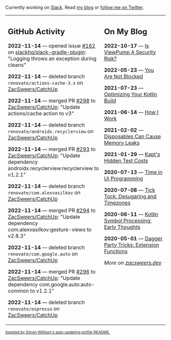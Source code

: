 Currently working on [Slack](https://slack.com/). Read [my blog](https://zacsweers.dev/) or [follow me on Twitter](https://twitter.com/ZacSweers).

<table><tr><td valign="top" width="60%">

## GitHub Activity
<!-- githubActivity starts -->
**2022-11-14** — opened issue [#162](https://github.com/slackhq/slack-gradle-plugin/issues/162) on [slackhq/slack-gradle-plugin](https://github.com/slackhq/slack-gradle-plugin): "Logging throws an exception during cleans"

**2022-11-14** — deleted branch `renovate/actions-cache-3.x` on [ZacSweers/CatchUp](https://github.com/ZacSweers/CatchUp)

**2022-11-14** — merged PR [#298](https://github.com/ZacSweers/CatchUp/pull/298) to [ZacSweers/CatchUp](https://github.com/ZacSweers/CatchUp): "Update actions/cache action to v3"

**2022-11-14** — deleted branch `renovate/androidx.recyclerview` on [ZacSweers/CatchUp](https://github.com/ZacSweers/CatchUp)

**2022-11-14** — merged PR [#293](https://github.com/ZacSweers/CatchUp/pull/293) to [ZacSweers/CatchUp](https://github.com/ZacSweers/CatchUp): "Update dependency androidx.recyclerview:recyclerview to v1.2.1"

**2022-11-14** — deleted branch `renovate/com.alexvasilkov` on [ZacSweers/CatchUp](https://github.com/ZacSweers/CatchUp)

**2022-11-14** — merged PR [#294](https://github.com/ZacSweers/CatchUp/pull/294) to [ZacSweers/CatchUp](https://github.com/ZacSweers/CatchUp): "Update dependency com.alexvasilkov:gesture-views to v2.8.3"

**2022-11-14** — deleted branch `renovate/com.google.auto` on [ZacSweers/CatchUp](https://github.com/ZacSweers/CatchUp)

**2022-11-14** — merged PR [#296](https://github.com/ZacSweers/CatchUp/pull/296) to [ZacSweers/CatchUp](https://github.com/ZacSweers/CatchUp): "Update dependency com.google.auto:auto-common to v1.2.1"

**2022-11-14** — deleted branch `renovate/espresso` on [ZacSweers/CatchUp](https://github.com/ZacSweers/CatchUp)
<!-- githubActivity ends -->
</td><td valign="top" width="40%">

## On My Blog
<!-- blog starts -->
**2022-10-17** — [Is ViewPump A Security Risk?](https://www.zacsweers.dev/is-viewpump-a-security-risk/)

**2022-05-23** — [You Are Not Blocked](https://www.zacsweers.dev/you-are-not-blocked/)

**2021-07-23** — [Optimizing Your Kotlin Build](https://www.zacsweers.dev/optimizing-your-kotlin-build/)

**2021-06-14** — [How I Work](https://www.zacsweers.dev/how-i-work/)

**2021-02-02** — [Disposables Can Cause Memory Leaks](https://www.zacsweers.dev/disposables-can-cause-memory-leaks/)

**2021-01-29** — [Kapt's Hidden Test Costs](https://www.zacsweers.dev/kapts-hidden-test-costs/)

**2020-07-13** — [Time in UI Programming](https://www.zacsweers.dev/time-in-ui/)

**2020-07-08** — [Tick Tock: Desugaring and Timezones](https://www.zacsweers.dev/ticktock-desugaring-timezones/)

**2020-06-11** — [Kotlin Symbol Processing: Early Thoughts](https://www.zacsweers.dev/kotlin-symbol-processor-early-thoughts/)

**2020-05-01** — [Dagger Party Tricks: Extension Functions](https://www.zacsweers.dev/dagger-party-tricks-extension-functions/)
<!-- blog ends -->
_More on [zacsweers.dev](https://zacsweers.dev/)_
</td></tr></table>

<sub><a href="https://simonwillison.net/2020/Jul/10/self-updating-profile-readme/">Inspired by Simon Willison's auto-updating profile README.</a></sub>
